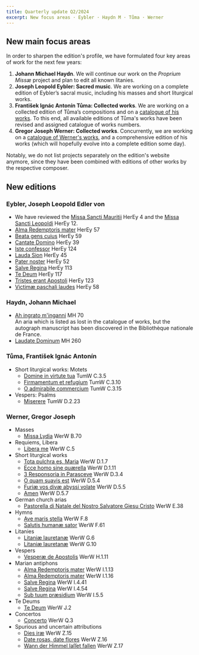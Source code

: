 ```yaml
---
title: Quarterly update Q2/2024
excerpt: New focus areas · Eybler · Haydn M · Tůma · Werner
---
```


## New main focus areas

In order to sharpen the edition's profile, we have formulated four key areas of work for the next few years:

1. **Johann Michael Haydn**. We will continue our work on the *Proprium Missæ* project and plan to edit all known litanies.
2. **Joseph Leopold Eybler: Sacred music**. We are working on a complete edition of Eybler’s sacral music, including his masses and short liturgical works.
3. **František Ignác Antonín Tůma: Collected works**. We are working on a collected edition of Tůma’s compositions and on a [catalogue of his works](https://www.frantisek-tuma.at/). To this end, all available editions of Tůma's works have been revised and assigned catalogue of works numbers.
4. **Gregor Joseph Werner: Collected works**. Concurrently, we are working on a [catalogue of Werner's works](https://www.gregor-joseph-werner.at/), and a comprehensive edition of his works (which will hopefully evolve into a complete edition some day).

Notably, we do not list projects separately on the edition's website anymore, since they have been combined with editions of other works by the respective composer.


## New editions

### Eybler, Joseph Leopold Edler von

- We have reviewed the [Missa Sancti Mauritii](/scores/joseph-leopold-edler-von-eybler/#work-herey-4) HerEy 4 and the [Missa Sancti Leopoldi](/scores/joseph-leopold-edler-von-eybler/#work-herey-12) HerEy 12.
- [Alma Redemptoris mater](/scores/joseph-leopold-edler-von-eybler/#work-herey-57) HerEy 57
- [Beata gens cuius](/scores/joseph-leopold-edler-von-eybler/#work-herey-59) HerEy 59
- [Cantate Domino](/scores/joseph-leopold-edler-von-eybler/#work-herey-39) HerEy 39
- [Iste confessor](/scores/joseph-leopold-edler-von-eybler/#work-herey-124) HerEy 124
- [Lauda Sion](/scores/joseph-leopold-edler-von-eybler/#work-herey-45) HerEy 45
- [Pater noster](/scores/joseph-leopold-edler-von-eybler/#work-herey-52) HerEy 52
- [Salve Regina](/scores/joseph-leopold-edler-von-eybler/#work-herey-113) HerEy 113
- [Te Deum](/scores/joseph-leopold-edler-von-eybler/#work-herey-117) HerEy 117
- [Tristes erant Apostoli](/scores/joseph-leopold-edler-von-eybler/#work-herey-123) HerEy 123
- [Victimæ paschali laudes](/scores/joseph-leopold-edler-von-eybler/#work-herey-58) HerEy 58


### Haydn, Johann Michael

- [Ah ingrato m'inganni](scores/johann-michael-haydn/#work-mh-70) MH 70<br/>
  An aria which is listed as lost in the catalogue of works, but the autograph manuscript has been discovered in the Bibliothèque nationale de France.
- [Laudate Dominum](scores/johann-michael-haydn/#work-mh-260) MH 260


### Tůma, František Ignác Antonín

- Short liturgical works: Motets
  - [Domine in virtute tua](/scores/frantisek-ignac-antonin-tuma/#work-tumw-c-3-5) TumW C.3.5
  - [Firmamentum et refugium](/scores/frantisek-ignac-antonin-tuma/#work-tumw-c-3-10) TumW C.3.10
  - [O admirabile commercium](/scores/frantisek-ignac-antonin-tuma/#work-tumw-c-3-15) TumW C.3.15
- Vespers: Psalms
  - [Miserere](/scores/frantisek-ignac-antonin-tuma/#work-tumw-d-2-23) TumW D.2.23


### Werner, Gregor Joseph

- Masses
  - [Missa Lydia](/scores/gregor-joseph-werner/#work-werw-b-70) WerW B.70
- Requiems, Libera
  - [Libera me](/scores/gregor-joseph-werner/#work-werw-c-5) WerW C.5
- Short liturgical works
  - [Tota pulchra es, Maria](/scores/gregor-joseph-werner/#work-werw-d-1-7) WerW D.1.7
  - [Ecce homo sine quærella](/scores/gregor-joseph-werner/#work-werw-d-1-11) WerW D.1.11
  - [3 Responsoria in Parasceve](/scores/gregor-joseph-werner/#work-werw-d-3-4) WerW D.3.4
  - [O quam suavis est](/scores/gregor-joseph-werner/#work-werw-d-5-4) WerW D.5.4
  - [Furiæ vos divæ abyssi volate](/scores/gregor-joseph-werner/#work-werw-d-5-5) WerW D.5.5
  - [Amen](/scores/gregor-joseph-werner/#work-werw-d-5-7) WerW D.5.7
- German church arias
  - [Pastorella di Natale del Nostro Salvatore Giesu Cristo](/scores/gregor-joseph-werner/#work-werw-e-38) WerW E.38
- Hymns
  - [Ave maris stella](/scores/gregor-joseph-werner/#work-werw-f-8) WerW F.8
  - [Salutis humanæ sator](/scores/gregor-joseph-werner/#work-werw-f-61) WerW F.61
- Litanies
  - [Litaniæ lauretanæ](/scores/gregor-joseph-werner/#work-werw-g-6) WerW G.6
  - [Litaniæ lauretanæ](/scores/gregor-joseph-werner/#work-werw-g-10) WerW G.10
- Vespers
  - [Vesperæ de Apostolis](/scores/gregor-joseph-werner/#work-werw-h-1-11) WerW H.1.11
- Marian antiphons
  - [Alma Redemptoris mater](/scores/gregor-joseph-werner/#work-werw-i-1-13) WerW I.1.13
  - [Alma Redemptoris mater](/scores/gregor-joseph-werner/#work-werw-i-1-16) WerW I.1.16
  - [Salve Regina](/scores/gregor-joseph-werner/#work-werw-i-4-41) WerW I.4.41
  - [Salve Regina](/scores/gregor-joseph-werner/#work-werw-i-4-54) WerW I.4.54
  - [Sub tuum præsidium](/scores/gregor-joseph-werner/#work-werw-i-5-5  ) WerW I.5.5
- Te Deums
  - [Te Deum](/scores/gregor-joseph-werner/#work-werw-j-2) WerW J.2
- Concertos
  - [Concerto](/scores/gregor-joseph-werner/#work-werw-q-3) WerW Q.3
- Spurious and uncertain attributions
  - [Dies iræ](/scores/gregor-joseph-werner/#work-werw-z-15) WerW Z.15
  - [Date rosas, date flores](/scores/gregor-joseph-werner/#work-werw-z-16) WerW Z.16
  - [Wann der Himmel laſſet fallen](/scores/gregor-joseph-werner/#work-werw-z-17) WerW Z.17
